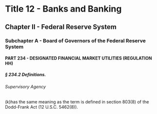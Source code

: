 
# Title 12 - Banks and Banking
## Chapter II - Federal Reserve System
### Subchapter A - Board of Governors of the Federal Reserve System
#### PART 234 - DESIGNATED FINANCIAL MARKET UTILITIES (REGULATION HH)
##### § 234.2 Definitions.
###### Supervisory Agency

(k)has the same meaning as the term is defined in section 803(8) of the Dodd-Frank Act (12 U.S.C. 5462(8)).
